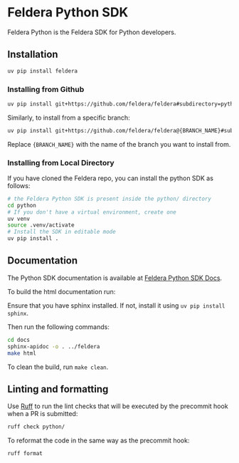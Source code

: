 # Feldera Python SDK

Feldera Python is the Feldera SDK for Python developers.

## Installation

```bash
uv pip install feldera
```

### Installing from Github

```bash
uv pip install git+https://github.com/feldera/feldera#subdirectory=python
```

Similarly, to install from a specific branch:

```bash
uv pip install git+https://github.com/feldera/feldera@{BRANCH_NAME}#subdirectory=python
```

Replace `{BRANCH_NAME}` with the name of the branch you want to install from.

### Installing from Local Directory

If you have cloned the Feldera repo, you can install the python SDK as follows:

```bash
# the Feldera Python SDK is present inside the python/ directory
cd python
# If you don't have a virtual environment, create one
uv venv
source .venv/activate
# Install the SDK in editable mode
uv pip install .
```

## Documentation

The Python SDK documentation is available at
[Feldera Python SDK Docs](https://docs.feldera.com/python).

To build the html documentation run:

Ensure that you have sphinx installed. If not, install it using `uv pip install sphinx`.

Then run the following commands:

```bash
cd docs
sphinx-apidoc -o . ../feldera
make html
```

To clean the build, run `make clean`.

## Linting and formatting

Use [Ruff] to run the lint checks that will be executed by the
precommit hook when a PR is submitted:

```bash
ruff check python/
```

To reformat the code in the same way as the precommit hook:

```bash
ruff format
```

[Ruff]: https://github.com/astral-sh/ruff

